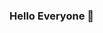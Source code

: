 ### Hello Everyone 👋

<!--
**parizunake/parizunake** is a ✨ _special_ ✨ repository because its `README.md` (this file) appears on your GitHub profile.

Here are some ideas to get you started:

- 🔭 I’m currently working on ...waste me not food donation web development 
- 🌱 I’m currently learning ...python
- 👯 I’m looking to collaborate on ...
- 🤔 I’m looking for help with ...
- 💬 Ask me about ...
- 📫 How to reach me: ...paripzunake@gmail.com
- 😄 Pronouns: ...
- ⚡ Fun fact: ...too sarcastic 
-->
